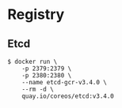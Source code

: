 # Registry

## Etcd

```
$ docker run \
    -p 2379:2379 \
    -p 2380:2380 \
    --name etcd-gcr-v3.4.0 \
    --rm -d \
    quay.io/coreos/etcd:v3.4.0

```